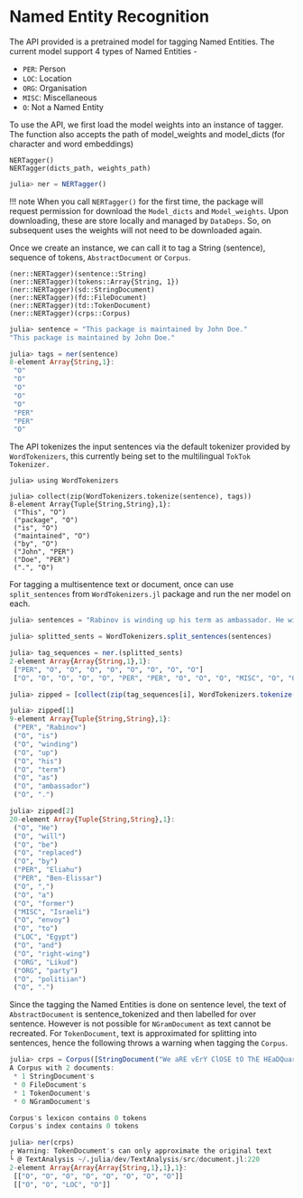 # Named Entity Recognition

The API provided is a pretrained model for tagging Named Entities.
The current model support 4 types of Named Entities -

- `PER`: Person
- `LOC`: Location
- `ORG`: Organisation
- `MISC`: Miscellaneous
- `O`: Not a Named Entity

To use the API, we first load the model weights into an instance of tagger.
The function also accepts the path of model_weights and model_dicts (for character and word embeddings)

    NERTagger()
    NERTagger(dicts_path, weights_path)

```julia
julia> ner = NERTagger()
```
!!! note
    When you call `NERTagger()` for the first time, the package will request permission for download the `Model_dicts` and `Model_weights`. Upon downloading, these are store locally and managed by `DataDeps`. So, on subsequent uses the weights will not need to be downloaded again.

Once we create an instance, we can call it to tag a String (sentence), sequence of tokens, `AbstractDocument` or `Corpus`.

    (ner::NERTagger)(sentence::String)
    (ner::NERTagger)(tokens::Array{String, 1})
    (ner::NERTagger)(sd::StringDocument)
    (ner::NERTagger)(fd::FileDocument)
    (ner::NERTagger)(td::TokenDocument)
    (ner::NERTagger)(crps::Corpus)

```julia
julia> sentence = "This package is maintained by John Doe."
"This package is maintained by John Doe."

julia> tags = ner(sentence)
8-element Array{String,1}:
 "O"
 "O"
 "O"
 "O"
 "O"
 "PER"
 "PER"
 "O"

```

The API tokenizes the input sentences via the default tokenizer provided by `WordTokenizers`, this currently being set to the multilingual `TokTok Tokenizer.`

```
julia> using WordTokenizers

julia> collect(zip(WordTokenizers.tokenize(sentence), tags))
8-element Array{Tuple{String,String},1}:
 ("This", "O")
 ("package", "O")
 ("is", "O")
 ("maintained", "O")
 ("by", "O")
 ("John", "PER")
 ("Doe", "PER")
 (".", "O")

```

For tagging a multisentence text or document, once can use `split_sentences` from `WordTokenizers.jl` package and run the ner model on each.

```julia
julia> sentences = "Rabinov is winding up his term as ambassador. He will be replaced by Eliahu Ben-Elissar, a former Israeli envoy to Egypt and right-wing Likud party politiian." # Sentence taken from CoNLL 2003 Dataset

julia> splitted_sents = WordTokenizers.split_sentences(sentences)

julia> tag_sequences = ner.(splitted_sents)
2-element Array{Array{String,1},1}:
 ["PER", "O", "O", "O", "O", "O", "O", "O", "O"]
 ["O", "O", "O", "O", "O", "PER", "PER", "O", "O", "O", "MISC", "O", "O", "LOC", "O", "O", "ORG", "ORG", "O", "O"]

julia> zipped = [collect(zip(tag_sequences[i], WordTokenizers.tokenize(splitted_sents[i]))) for i in eachindex(splitted_sents)]

julia> zipped[1]
9-element Array{Tuple{String,String},1}:
 ("PER", "Rabinov")
 ("O", "is")
 ("O", "winding")
 ("O", "up")
 ("O", "his")
 ("O", "term")
 ("O", "as")
 ("O", "ambassador")
 ("O", ".")

julia> zipped[2]
20-element Array{Tuple{String,String},1}:
 ("O", "He")
 ("O", "will")
 ("O", "be")
 ("O", "replaced")
 ("O", "by")
 ("PER", "Eliahu")
 ("PER", "Ben-Elissar")
 ("O", ",")
 ("O", "a")
 ("O", "former")
 ("MISC", "Israeli")
 ("O", "envoy")
 ("O", "to")
 ("LOC", "Egypt")
 ("O", "and")
 ("O", "right-wing")
 ("ORG", "Likud")
 ("ORG", "party")
 ("O", "politiian")
 ("O", ".")
```

Since the tagging the Named Entities is done on sentence level,
the text of `AbstractDocument` is sentence_tokenized and then labelled for over sentence.
However is not possible for `NGramDocument` as text cannot be recreated.
For `TokenDocument`, text is approximated for splitting into sentences, hence the following throws a warning when tagging the `Corpus`.

```julia
julia> crps = Corpus([StringDocument("We aRE vErY ClOSE tO ThE HEaDQuarTeRS."), TokenDocument("this is Bangalore.")])
A Corpus with 2 documents:
 * 1 StringDocument's
 * 0 FileDocument's
 * 1 TokenDocument's
 * 0 NGramDocument's

Corpus's lexicon contains 0 tokens
Corpus's index contains 0 tokens

julia> ner(crps)
┌ Warning: TokenDocument's can only approximate the original text
└ @ TextAnalysis ~/.julia/dev/TextAnalysis/src/document.jl:220
2-element Array{Array{Array{String,1},1},1}:
 [["O", "O", "O", "O", "O", "O", "O", "O"]]
 [["O", "O", "LOC", "O"]]
```
